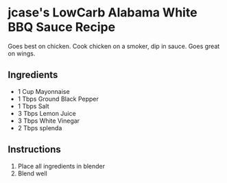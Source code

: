 # jcase's LowCarb Alabama White BBQ Sauce Recipe

Goes best on chicken. Cook chicken on a smoker, dip in sauce. Goes great
on wings.

## Ingredients

- 1 Cup Mayonnaise
- 1 Tbps Ground Black Pepper
- 1 Tbps Salt
- 3 Tbps Lemon Juice
- 3 Tbps White Vinegar
- 2 Tbps splenda

## Instructions

1. Place all ingredients in blender
2. Blend well
